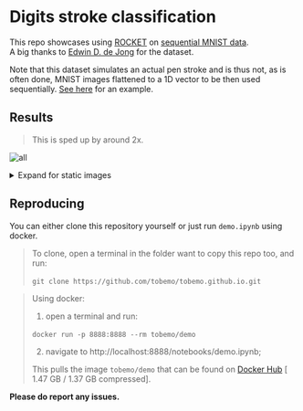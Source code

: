 # Digits stroke classification
<!-- [![Binder](https://mybinder.org/badge_logo.svg)](https://mybinder.org/v2/gh/tobemo/tobemo.github.io/HEAD?labpath=demo.ipynb)<br> -->
<!-- > For completeness sake I have included a link to binder so you can try it out for yourself but note that it is *extremely* slow. -->
This repo showcases using [ROCKET](https://arxiv.org/abs/1910.13051) on [sequential MNIST data](https://github.com/edwin-de-jong/mnist-digits-stroke-sequence-data/wiki/MNIST-digits-stroke-sequence-data).<br>
A big thanks to [Edwin D. de Jong](https://edwin-de-jong.github.io/) for the dataset.

Note that this dataset simulates an actual pen stroke and is thus not, as is often done, MNIST images flattened to a 1D vector to be then used sequentially.
[See here](https://github.com/edwin-de-jong/mnist-digits-stroke-sequence-data/wiki/MNIST-digits-stroke-sequence-data#examples) for an example.

## Results
> This is sped up by around 2x.

![all](media/all.gif)

<details>
<summary>Expand for static images</summary>
  
![0](media/0.png)
![1](media/1.png)
![2](media/2.png)
![3](media/3.png)
![4](media/4.png)
![5](media/5.png)
![6](media/6.png)
![7](media/7.png)
![8](media/8.png)
![9](media/9.png)

</details>

## Reproducing
You can either clone this repository yourself or just run `demo.ipynb` using docker.

> To clone, open a terminal in the folder want to copy this repo too, and run:
>
> `git clone https://github.com/tobemo/tobemo.github.io.git`

> Using docker:
> 1. open a terminal and run:
> 
> `docker run -p 8888:8888 --rm tobemo/demo`
> 
> 2. navigate to http://localhost:8888/notebooks/demo.ipynb;
>
> This pulls the image `tobemo/demo` that can be found on [Docker Hub](https://hub.docker.com/r/tobemo/demo/tags) [ 1.47 GB / 1.37 GB compressed].

**Please do report any issues.**
